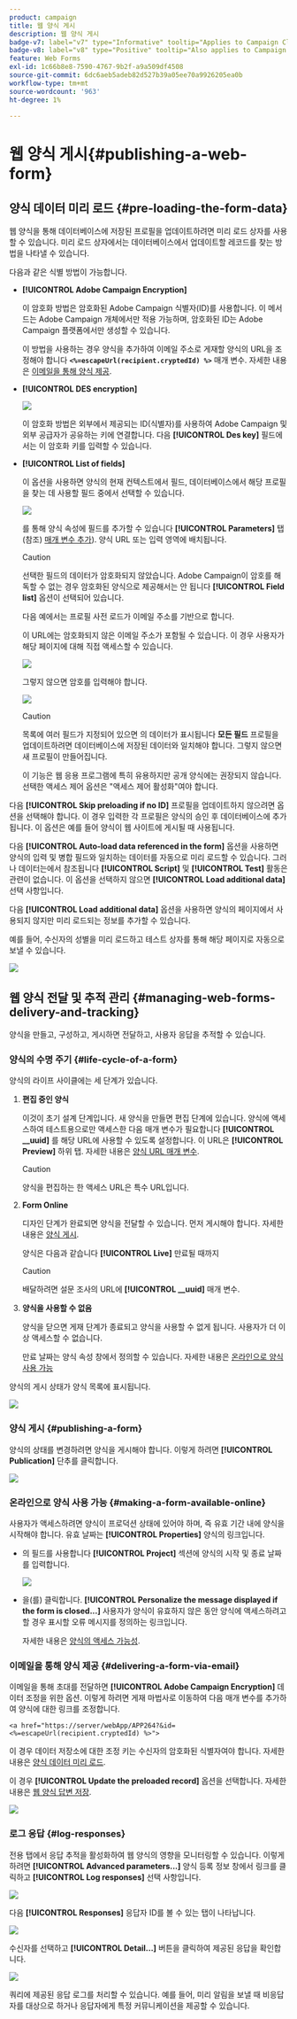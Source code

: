 ```yaml
---
product: campaign
title: 웹 양식 게시
description: 웹 양식 게시
badge-v7: label="v7" type="Informative" tooltip="Applies to Campaign Classic v7"
badge-v8: label="v8" type="Positive" tooltip="Also applies to Campaign v8"
feature: Web Forms
exl-id: 1c66b8e8-7590-4767-9b2f-a9a509df4508
source-git-commit: 6dc6aeb5adeb82d527b39a05ee70a9926205ea0b
workflow-type: tm+mt
source-wordcount: '963'
ht-degree: 1%

---
```


# 웹 양식 게시{#publishing-a-web-form}



## 양식 데이터 미리 로드 {#pre-loading-the-form-data}

웹 양식을 통해 데이터베이스에 저장된 프로필을 업데이트하려면 미리 로드 상자를 사용할 수 있습니다. 미리 로드 상자에서는 데이터베이스에서 업데이트할 레코드를 찾는 방법을 나타낼 수 있습니다.

다음과 같은 식별 방법이 가능합니다.

* **[!UICONTROL Adobe Campaign Encryption]**

   이 암호화 방법은 암호화된 Adobe Campaign 식별자(ID)를 사용합니다. 이 메서드는 Adobe Campaign 개체에서만 적용 가능하며, 암호화된 ID는 Adobe Campaign 플랫폼에서만 생성할 수 있습니다.

   이 방법을 사용하는 경우 양식을 추가하여 이메일 주소로 게재할 양식의 URL을 조정해야 합니다 **`<%=escapeUrl(recipient.cryptedId) %>`** 매개 변수. 자세한 내용은 [이메일을 통해 양식 제공](#delivering-a-form-via-email).

* **[!UICONTROL DES encryption]**

   ![](assets/s_ncs_admin_survey_preload_methods_001.png)

   이 암호화 방법은 외부에서 제공되는 ID(식별자)를 사용하여 Adobe Campaign 및 외부 공급자가 공유하는 키에 연결합니다. 다음 **[!UICONTROL Des key]** 필드에서는 이 암호화 키를 입력할 수 있습니다.

* **[!UICONTROL List of fields]**

   이 옵션을 사용하면 양식의 현재 컨텍스트에서 필드, 데이터베이스에서 해당 프로필을 찾는 데 사용할 필드 중에서 선택할 수 있습니다.

   ![](assets/s_ncs_admin_survey_preload_methods_002.png)

   를 통해 양식 속성에 필드를 추가할 수 있습니다 **[!UICONTROL Parameters]** 탭(참조) [매개 변수 추가](defining-web-forms-properties.md#adding-parameters)). 양식 URL 또는 입력 영역에 배치됩니다.

   >[!CAUTION]
   >
   >선택한 필드의 데이터가 암호화되지 않았습니다. Adobe Campaign이 암호를 해독할 수 없는 경우 암호화된 양식으로 제공해서는 안 됩니다 **[!UICONTROL Field list]** 옵션이 선택되어 있습니다.

   다음 예에서는 프로필 사전 로드가 이메일 주소를 기반으로 합니다.

   이 URL에는 암호화되지 않은 이메일 주소가 포함될 수 있습니다. 이 경우 사용자가 해당 페이지에 대해 직접 액세스할 수 있습니다.

   ![](assets/s_ncs_admin_survey_preload_methods_003.png)

   그렇지 않으면 암호를 입력해야 합니다.

   ![](assets/s_ncs_admin_survey_preload_methods_004.png)

   >[!CAUTION]
   >
   >목록에 여러 필드가 지정되어 있으면 의 데이터가 표시됩니다 **모든 필드** 프로필을 업데이트하려면 데이터베이스에 저장된 데이터와 일치해야 합니다. 그렇지 않으면 새 프로필이 만들어집니다.
   > 
   >이 기능은 웹 응용 프로그램에 특히 유용하지만 공개 양식에는 권장되지 않습니다. 선택한 액세스 제어 옵션은 &quot;액세스 제어 활성화&quot;여야 합니다.

다음 **[!UICONTROL Skip preloading if no ID]** 프로필을 업데이트하지 않으려면 옵션을 선택해야 합니다. 이 경우 입력한 각 프로필은 양식의 승인 후 데이터베이스에 추가됩니다. 이 옵션은 예를 들어 양식이 웹 사이트에 게시될 때 사용됩니다.

다음 **[!UICONTROL Auto-load data referenced in the form]** 옵션을 사용하면 양식의 입력 및 병합 필드와 일치하는 데이터를 자동으로 미리 로드할 수 있습니다. 그러나 데이터는에서 참조됩니다 **[!UICONTROL Script]** 및 **[!UICONTROL Test]** 활동은 관련이 없습니다. 이 옵션을 선택하지 않으면 **[!UICONTROL Load additional data]** 선택 사항입니다.

다음 **[!UICONTROL Load additional data]** 옵션을 사용하면 양식의 페이지에서 사용되지 않지만 미리 로드되는 정보를 추가할 수 있습니다.

예를 들어, 수신자의 성별을 미리 로드하고 테스트 상자를 통해 해당 페이지로 자동으로 보낼 수 있습니다.

![](assets/s_ncs_admin_survey_preload_ex.png)

## 웹 양식 전달 및 추적 관리 {#managing-web-forms-delivery-and-tracking}

양식을 만들고, 구성하고, 게시하면 전달하고, 사용자 응답을 추적할 수 있습니다.

### 양식의 수명 주기 {#life-cycle-of-a-form}

양식의 라이프 사이클에는 세 단계가 있습니다.

1. **편집 중인 양식**

   이것이 초기 설계 단계입니다. 새 양식을 만들면 편집 단계에 있습니다. 양식에 액세스하여 테스트용으로만 액세스한 다음 매개 변수가 필요합니다 **[!UICONTROL __uuid]** 를 해당 URL에 사용할 수 있도록 설정합니다. 이 URL은 **[!UICONTROL Preview]** 하위 탭. 자세한 내용은 [양식 URL 매개 변수](defining-web-forms-properties.md#form-url-parameters).

   >[!CAUTION]
   >
   >양식을 편집하는 한 액세스 URL은 특수 URL입니다.

1. **Form Online**

   디자인 단계가 완료되면 양식을 전달할 수 있습니다. 먼저 게시해야 합니다. 자세한 내용은 [양식 게시](#publishing-a-form).

   양식은 다음과 같습니다 **[!UICONTROL Live]** 만료될 때까지

   >[!CAUTION]
   >
   >배달하려면 설문 조사의 URL에 **[!UICONTROL __uuid]** 매개 변수.

1. **양식을 사용할 수 없음**

   양식을 닫으면 게재 단계가 종료되고 양식을 사용할 수 없게 됩니다. 사용자가 더 이상 액세스할 수 없습니다.

   만료 날짜는 양식 속성 창에서 정의할 수 있습니다. 자세한 내용은 [온라인으로 양식 사용 가능](#making-a-form-available-online)

양식의 게시 상태가 양식 목록에 표시됩니다.

![](assets/s_ncs_admin_survey_status.png)

### 양식 게시 {#publishing-a-form}

양식의 상태를 변경하려면 양식을 게시해야 합니다. 이렇게 하려면 **[!UICONTROL Publication]** 단추를 클릭합니다.

![](assets/webapp_publish_webform.png)

### 온라인으로 양식 사용 가능 {#making-a-form-available-online}

사용자가 액세스하려면 양식이 프로덕션 상태에 있어야 하며, 즉 유효 기간 내에 양식을 시작해야 합니다. 유효 날짜는 **[!UICONTROL Properties]** 양식의 링크입니다.

* 의 필드를 사용합니다 **[!UICONTROL Project]** 섹션에 양식의 시작 및 종료 날짜를 입력합니다.

   ![](assets/webapp_availability_date.png)

* 을(를) 클릭합니다. **[!UICONTROL Personalize the message displayed if the form is closed...]** 사용자가 양식이 유효하지 않은 동안 양식에 액세스하려고 할 경우 표시할 오류 메시지를 정의하는 링크입니다.

   자세한 내용은 [양식의 액세스 가능성](defining-web-forms-properties.md#accessibility-of-the-form).

### 이메일을 통해 양식 제공 {#delivering-a-form-via-email}

이메일을 통해 초대를 전달하면 **[!UICONTROL Adobe Campaign Encryption]** 데이터 조정을 위한 옵션. 이렇게 하려면 게재 마법사로 이동하여 다음 매개 변수를 추가하여 양식에 대한 링크를 조정합니다.

```
<a href="https://server/webApp/APP264?&id=<%=escapeUrl(recipient.cryptedId) %>">
```

이 경우 데이터 저장소에 대한 조정 키는 수신자의 암호화된 식별자여야 합니다. 자세한 내용은 [양식 데이터 미리 로드](#pre-loading-the-form-data).

이 경우 **[!UICONTROL Update the preloaded record]** 옵션을 선택합니다. 자세한 내용은 [웹 양식 답변 저장](web-forms-answers.md#saving-web-forms-answers).

![](assets/s_ncs_admin_survey_save_box_option.png)

### 로그 응답 {#log-responses}

전용 탭에서 응답 추적을 활성화하여 웹 양식의 영향을 모니터링할 수 있습니다. 이렇게 하려면 **[!UICONTROL Advanced parameters...]** 양식 등록 정보 창에서 링크를 클릭하고 **[!UICONTROL Log responses]** 선택 사항입니다.

![](assets/s_ncs_admin_survey_trace.png)

다음 **[!UICONTROL Responses]** 응답자 ID를 볼 수 있는 탭이 나타납니다.

![](assets/s_ncs_admin_survey_trace_tab.png)

수신자를 선택하고 **[!UICONTROL Detail...]** 버튼을 클릭하여 제공된 응답을 확인합니다.

![](assets/s_ncs_admin_survey_trace_edit.png)

쿼리에 제공된 응답 로그를 처리할 수 있습니다. 예를 들어, 미리 알림을 보낼 때 비응답자를 대상으로 하거나 응답자에게 특정 커뮤니케이션을 제공할 수 있습니다.

